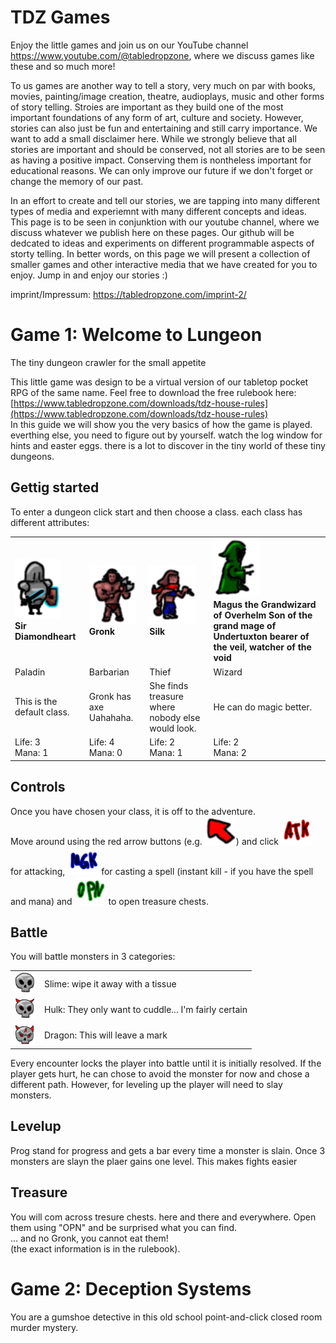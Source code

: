 # TDZ Games

Enjoy the little games and join us on our YouTube channel https://www.youtube.com/@tabledropzone, where we discuss games like these and so much more!

To us games are another way to tell a story, very much on par with books, movies, painting/image creation, theatre, audioplays, music and other forms of story telling. Stroies are important as they build one of the most important foundations of any form of art, culture and society. However, stories can also just be fun and entertaining and still carry importance. 
We want to add a small disclaimer here. While we strongly believe that all stories are important and should be conserved, not all stories are to be seen as having a positive impact. Conserving them is nontheless important for educational reasons. We can only improve our future if we don't forget or change the memory of our past.

In an effort to create and tell our stories, we are tapping into many different types of media and experiemnt with many different concepts and ideas. This page is to be seen in conjunktion with our youtube channel, where we discuss whatever we publish here on these pages. Our github will be dedcated to ideas and experiments on different programmable aspects of storty telling. In better words, on this page we will present a collection of smaller games and other interactive media that we have created for you to enjoy. 
Jump in and enjoy our stories :)

imprint/Impressum: https://tabledropzone.com/imprint-2/

Game 1: Welcome to Lungeon
==========================

The tiny dungeon crawler for the small appetite

This little game was design to be a virtual version of our tabletop pocket RPG of the same name. Feel free to download the free rulebook here: [https://www.tabledropzone.com/downloads/tdz-house-rules](https://www.tabledropzone.com/downloads/tdz-house-rules)  
In this guide we will show you the very basics of how the game is played. everthing else, you need to figure out by yourself. watch the log window for hints and easter eggs. there is a lot to discover in the tiny world of these tiny dungeons.  

Gettig started
--------------

To enter a dungeon click start and then choose a class. each class has different attributes:  


|     |     |     |     |
| --- | --- | --- | --- |
| ![](Lungeon/images/Paladinbig.png)  <br>**Sir Diamondheart** | ![](Lungeon/images/Barbarianbig.png)  <br>**Gronk** | ![](Lungeon/images/Thiefbig.png)  <br>**Silk** | ![](Lungeon/images/Wizardbig.png)  <br>**Magus the Grandwizard of Overhelm Son of the grand mage of Undertuxton bearer of the veil, watcher of the void** |
| Paladin | Barbarian | Thief | Wizard |
| This is the default class. | Gronk has axe Uahahaha. | She finds treasure where nobody else would look. | He can do magic better. |
| Life: 3  <br>Mana: 1 | Life: 4  <br>Mana: 0 | Life: 2  <br>Mana: 1 | Life: 2  <br>Mana: 2 |

  

Controls
--------

Once you have chosen your class, it is off to the adventure.  
Move around using the red arrow buttons (e.g. ![](Lungeon/images/NW2.png)) and click ![](Lungeon/images/btn-ATK.png) for attacking, ![](Lungeon/images/btn-magic.png) for casting a spell (instant kill - if you have the spell and mana) and ![](Lungeon/images/btn-open.png) to open treasure chests.

Battle
------

You will battle monsters in 3 categories:  

|     |     |
| --- | --- |
| ![](Lungeon/images/Skull130.png) | Slime: wipe it away with a tissue |
| ![](Lungeon/images/Skull230.png) | Hulk: They only want to cuddle... I'm fairly certain |
| ![](Lungeon/images/Skull330.png) | Dragon: This will leave a mark |


Every encounter locks the player into battle until it is initially resolved. If the player gets hurt, he can chose to avoid the monster for now and chose a different path. However, for leveling up the player will need to slay monsters.

Levelup
-------

Prog stand for progress and gets a bar every time a monster is slain. Once 3 monsters are slayn the plaer gains one level. This makes fights easier

Treasure
--------

You will com across tresure chests. here and there and everywhere. Open them using "OPN" and be surprised what you can find.  
... and no Gronk, you cannot eat them!  
(the exact information is in the rulebook).


Game 2: Deception Systems
=========================

You are a gumshoe detective in this old school point-and-click closed room murder mystery.

